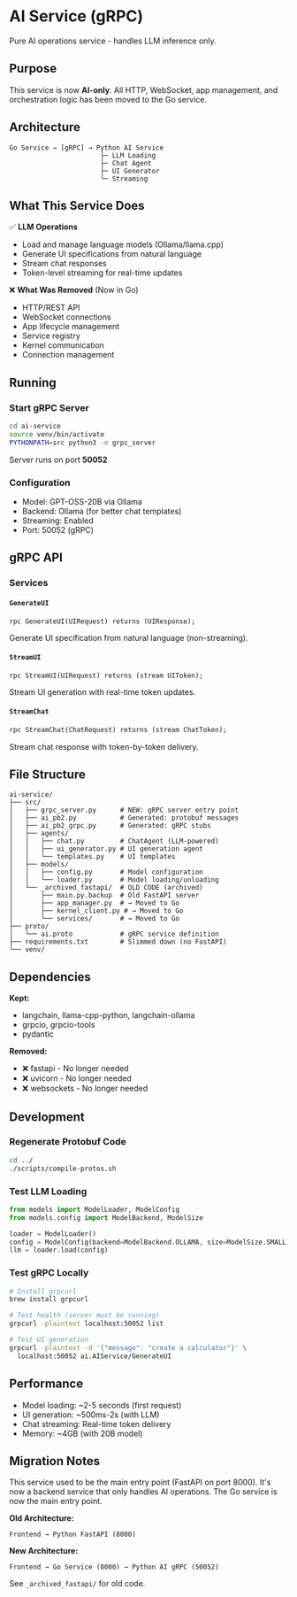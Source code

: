 # AI Service (gRPC)

Pure AI operations service - handles LLM inference only.

## Purpose

This service is now **AI-only**. All HTTP, WebSocket, app management, and orchestration logic has been moved to the Go service.

## Architecture

```
Go Service → [gRPC] → Python AI Service
                       ├─ LLM Loading
                       ├─ Chat Agent
                       ├─ UI Generator
                       └─ Streaming
```

## What This Service Does

✅ **LLM Operations**
- Load and manage language models (Ollama/llama.cpp)
- Generate UI specifications from natural language
- Stream chat responses
- Token-level streaming for real-time updates

❌ **What Was Removed** (Now in Go)
- HTTP/REST API
- WebSocket connections
- App lifecycle management
- Service registry
- Kernel communication
- Connection management

## Running

### Start gRPC Server

```bash
cd ai-service
source venv/bin/activate
PYTHONPATH=src python3 -m grpc_server
```

Server runs on port **50052**

### Configuration

- Model: GPT-OSS-20B via Ollama
- Backend: Ollama (for better chat templates)
- Streaming: Enabled
- Port: 50052 (gRPC)

## gRPC API

### Services

#### `GenerateUI`
```protobuf
rpc GenerateUI(UIRequest) returns (UIResponse);
```
Generate UI specification from natural language (non-streaming).

#### `StreamUI`
```protobuf
rpc StreamUI(UIRequest) returns (stream UIToken);
```
Stream UI generation with real-time token updates.

#### `StreamChat`
```protobuf
rpc StreamChat(ChatRequest) returns (stream ChatToken);
```
Stream chat response with token-by-token delivery.

## File Structure

```
ai-service/
├── src/
│   ├── grpc_server.py      # NEW: gRPC server entry point
│   ├── ai_pb2.py           # Generated: protobuf messages
│   ├── ai_pb2_grpc.py      # Generated: gRPC stubs
│   ├── agents/
│   │   ├── chat.py         # ChatAgent (LLM-powered)
│   │   ├── ui_generator.py # UI generation agent
│   │   └── templates.py    # UI templates
│   ├── models/
│   │   ├── config.py       # Model configuration
│   │   └── loader.py       # Model loading/unloading
│   └── _archived_fastapi/  # OLD CODE (archived)
│       ├── main.py.backup  # Old FastAPI server
│       ├── app_manager.py  # → Moved to Go
│       ├── kernel_client.py # → Moved to Go
│       └── services/       # → Moved to Go
├── proto/
│   └── ai.proto            # gRPC service definition
├── requirements.txt        # Slimmed down (no FastAPI)
└── venv/
```

## Dependencies

**Kept:**
- langchain, llama-cpp-python, langchain-ollama
- grpcio, grpcio-tools
- pydantic

**Removed:**
- ❌ fastapi - No longer needed
- ❌ uvicorn - No longer needed
- ❌ websockets - No longer needed

## Development

### Regenerate Protobuf Code

```bash
cd ../
./scripts/compile-protos.sh
```

### Test LLM Loading

```python
from models import ModelLoader, ModelConfig
from models.config import ModelBackend, ModelSize

loader = ModelLoader()
config = ModelConfig(backend=ModelBackend.OLLAMA, size=ModelSize.SMALL)
llm = loader.load(config)
```

### Test gRPC Locally

```bash
# Install grpcurl
brew install grpcurl

# Test health (server must be running)
grpcurl -plaintext localhost:50052 list

# Test UI generation
grpcurl -plaintext -d '{"message": "create a calculator"}' \
  localhost:50052 ai.AIService/GenerateUI
```

## Performance

- Model loading: ~2-5 seconds (first request)
- UI generation: ~500ms-2s (with LLM)
- Chat streaming: Real-time token delivery
- Memory: ~4GB (with 20B model)

## Migration Notes

This service used to be the main entry point (FastAPI on port 8000). It's now a backend service that only handles AI operations. The Go service is now the main entry point.

**Old Architecture:**
```
Frontend → Python FastAPI (8000)
```

**New Architecture:**
```
Frontend → Go Service (8000) → Python AI gRPC (50052)
```

See `_archived_fastapi/` for old code.

